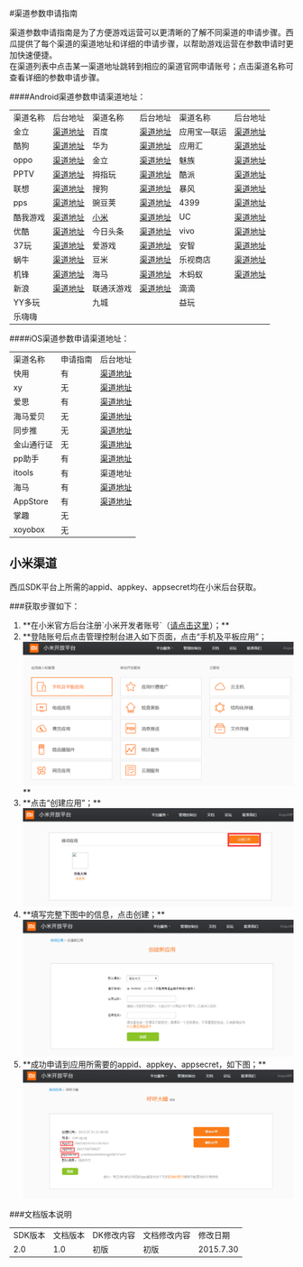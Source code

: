 #渠道参数申请指南

渠道参数申请指南是为了方便游戏运营可以更清晰的了解不同渠道的申请步骤。西瓜提供了每个渠道的渠道地址和详细的申请步骤，以帮助游戏运营在参数申请时更加快速便捷。</br>
在渠道列表中点击某一渠道地址跳转到相应的渠道官网申请账号；点击渠道名称可查看详细的参数申请步骤。



####Android渠道参数申请渠道地址：

<table>
 <tr>
	<td>渠道名称</td>
	<td>后台地址</td>
	<td>渠道名称</td>
	<td>后台地址</td>
	<td>渠道名称</td>
	<td>后台地址</td>
 </tr>
 <tr>
	<td>金立</td>
	<td><a href="http://dev.game.gionee.com/" target="_parent">渠道地址</a></td>
	<td>百度</td>
	<td><a href="http://app.baidu.com" target="_parent">渠道地址</a></td>
	<td>应用宝—联运</td>
	<td><a href="http://open.qq.com/" target="_parent" title="http://open.qq.com/">渠道地址</a></td>
 </tr>
 <tr>
	<td>酷狗</td>
	<td><a href="http://youxi.kugou.com/" target="_parent">渠道地址</a></td>
	<td>华为</td>
	<td><a href="http://developer.huawei.com/" target="_parent">渠道地址</a></td>
	<td>应用汇</td>
	<td><a href="http://dev.appchina.com/" target="_parent" title="http://dev.appchina.com/">渠道地址</a></td>
 </tr>
 <tr>
	<td>oppo</td>
	<td><a href="http://open.oppomobile.com/" target="_parent">渠道地址</a></td>
	<td>金立</td>
	<td><a href="http://dev.game.gionee.com" target="_parent">渠道地址</a></td>
	<td>魅族</td>
	<td><a href="https://member.meizu.com/" target="_parent" title="https://member.meizu.com/">渠道地址</a></td>
 </tr>
 <tr>
	<td>PPTV</td>
	<td><a href="http://g.pptv.com/  " target="_parent" title="http://g.pptv.com/  ">渠道地址</a></td>
	<td>拇指玩</td>
	<td><a href="http://open.muzhiwan.com/" target="_parent">渠道地址</a></td>
	<td>酷派</td>
	<td><a href="http://appdev.coolyun.com/ylra/" target="_parent">渠道地址</a></td>
 </tr>
 <tr>
	<td>联想</td>
	<td><a href="https://passport.lenovo.com" target="_parent" title="https://passport.lenovo.com">渠道地址</a></td>
	<td>搜狗</td>
	<td><a href="http://open.wan.sogou.com/" target="_parent">渠道地址</a></td>
	<td>暴风</td>
	<td><a href="http://open.mojing.cn/" target="_parent">渠道地址</a></td>
 </tr>
 <tr>
	<td>pps</td>
	<td><a href="http://g.pps.tv/ " target="_parent" title="http://g.pps.tv/ ">渠道地址</a></td>
	<td>豌豆荚</td>
	<td><a href="http://open.wandoujia.com/home" target="_parent">渠道地址</a></td>
	<td>4399</td>
	<td><a href="http://opensj.4399api.net" target="_parent">渠道地址</a></td>
 </tr>
 <tr>
	<td>酷我游戏</td>
	<td><a href="http://game.kuwo.cn/" target="_parent" title="http://game.kuwo.cn/">渠道地址</a></td>
	<td><a href="#xiaomi">小米</a></td>
	<td><a href="https://account.xiaomi.com" target="_parent">渠道地址</a></td>
	<td>UC</td>
	<td><a href="http://game.open.uc.cn/" target="_parent">渠道地址</a></td>
 </tr>
 <tr>
	<td>优酷</td>
	<td><a href="http://open.youku.com/" target="_parent">渠道地址</a></td>
	<td>今日头条</td>
	<td><a href="http://toutiao.com/" target="_parent" title="http://toutiao.com/">渠道地址</a></td>
	<td>vivo</td>
	<td><a href="https://developer.vivo.com.cn/" target="_parent">渠道地址</a></td>
 </tr>
 <tr>
	<td>37玩</td>
	<td><a href="http://my.37.com/" target="_parent" title="http://my.37.com/">渠道地址</a></td>
	<td>爱游戏</td>
	<td><a href="http://open.play.cn/dev/" target="_parent">渠道地址</a></td>
	<td>安智</td>
	<td><a href="http://dev.anzhi.com/" target="_parent">渠道地址</a></td>
 </tr>
 <tr>
	<td>蜗牛</td>
	<td><a href="http://dev.snail.com/" target="_parent" title="http://dev.snail.com/">渠道地址</a></td>
	<td>豆米</td>
	<td><a href="http://www.doumi.cn" target="_parent" title="http://www.doumi.cn">渠道地址</a></td>
	<td>乐视商店</td>
	<td><a href="http://open.letv.com" target="_parent">渠道地址</a></td>
 </tr>
 <tr>
	<td>机锋</td>
	<td><a href="http://dev.gfan.com/" target="_parent" title="http://dev.gfan.com/">渠道地址</a></td>
	<td>海马</td>
	<td><a href="http://pay.haima.me/index.php" target="_parent">渠道地址</a></td>
	<td>木蚂蚁</td>
	<td><a href="http://dev.mumayi.com/" target="_parent" title="http://dev.mumayi.com/">渠道地址</a></td>
 </tr>
 <tr>
	<td>新浪</td>
	<td><a href="http://open.weibo.com/" target="_parent">渠道地址</a></td>
	<td>联通沃游戏</td>
	<td><a href="http://dev.wo.com.cn/" target="_parent" title="http://dev.wo.com.cn/">渠道地址</a></td>
	<td>滴滴</td>
	<td></td>
 </tr>
 <tr>
	<td>YY多玩</td>
	<td></td>
	<td>九城</td>
	<td></td>
	<td>益玩</td>
	<td></td>
 </tr>
 <tr>
	<td>乐嗨嗨</td>
	<td></td>
	<td></td>
 </tr>
</table>





####iOS渠道参数申请渠道地址：

<table>
 <tr>
	<td>渠道名称</td>
	<td>申请指南</td>
	<td>后台地址</td>
 </tr>
 <tr>
	<td>快用</td>
	<td>有</td>
	<td><a href="http://shoulu.7659.com" target="_parent">渠道地址</a></td>
 </tr>
 <tr>
	<td>xy</td>
	<td>无</td>
	<td><a href="http://dev.xyzs.com" target="_parent">渠道地址</a></td>
 </tr>
 <tr>
	<td>爱思</td>
	<td>有</td>
	<td><a href="http://dev.i4.cn" target="_parent">渠道地址</a></td>
 </tr>
 <tr>
	<td>海马爱贝</td>
	<td>无</td>
	<td><a href="http://www.iapppay.com" target="_parent">渠道地址</a></td>
 </tr>
 <tr>
	<td>同步推</td>
	<td>无</td>
	<td><a href="http://dev.tongbu.com/game/" target="_parent">渠道地址</a></td>
 </tr>
 <tr>
	<td>金山通行证</td>
	<td>无</td>
	<td><a href="http://www.xgsdk.com:18080/" target="_parent">渠道地址</a></td>
 </tr>
 <tr>
	<td>pp助手</td>
	<td>有</td>
	<td><a href="http://pay.25pp.com" target="_parent" title="http://pay.25pp.com">渠道地址</a></td>
 </tr>
 <tr>
	<td>itools</td>
	<td>有</td>
	<td>渠道地址</a></td>
 </tr>
 <tr>
	<td>海马</td>
	<td>有</td>
	<td><a href="http://pay.haima.me" target="_parent" title="http://pay.haima.me  ">渠道地址</a></td>
 </tr>
 <tr>
	<td>AppStore</td>
	<td>有</td>
	<td><a href="https://itunesconnect.apple.com" target="_parent" title="https://itunesconnect.apple.com">渠道地址</a></td>
 </tr>
 <tr>
	<td>掌趣</td>
	<td>无</td>
	<td></td>
 </tr>
 <tr>
	<td>xoyobox</td>
	<td>无</td>
	<td></td>
 </tr>
</table>

<a id="xiaomi"></a>

## 小米渠道

西瓜SDK平台上所需的appid、appkey、appsecret均在小米后台获取。

###获取步骤如下：
<ol>
	<li>**在小米官方后台注册`小米开发者账号`（<a href="http://dev.xiaomi.com">请点击这里</a>）；**</li>
	<li>**登陆账号后点击管理控制台进入如下页面，点击“手机及平板应用”；
    <img src='./img/img3.png'>** </li>
	<li>**点击“创建应用”；**
    <img src='./img/img4.png'>
    </li>
	<li>**填写完整下图中的信息，点击创建；**
    <img src='./img/img5.png'>
    </li>
	<li>**成功申请到应用所需要的appid、appkey、appsecret，如下图；**
    <img src='./img/img6.png'>
    </li>
</ol>




###文档版本说明
<table >
<tr>
<td >SDK版本</td><td>文档版本</td> <td>DK修改内容</td> <td>文档修改内容</td> <td>修改日期</td>  
</tr>
<tr>
<td>2.0 </td><td>1.0</td> <td>初版</td> <td>初版</td> <td>2015.7.30</td>
</tr>
</table>
